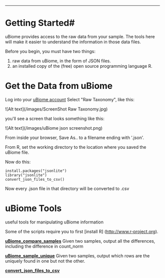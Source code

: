 
---
# Getting Started#
uBiome provides access to the raw data from your sample.
The tools here will make it easier to understand the information
in those data files.

Before you begin, you must have two things:

1. raw data from uBiome, in the form of JSON files.
2. an installed copy of the (free) open source programming language R.

# Get the Data from uBiome #



Log into your [uBiome account](http://beta.ubiome.com)
Select "Raw Taxonomy", like this:

![Alt text](/images/ScreenShot Raw Taxonomy.jpg)

you'll see a screen that looks something like this:

![Alt text](/images/uBiome json screenshot.png)

From inside your browser, Save As.. to a filename ending with '.json'.

From R, set the working directory to the location where you saved the uBiome file.

Now do this:

    install.packages("jsonlite")
    library("jsonlite")
    convert_json_files_to_csv()

Now every .json file in that directory will be converted to .csv

# uBiome Tools
useful tools for manipulating uBiome information

Some of the scripts require you to first [install R] (http://www.r-project.org).

[__uBiome_compare_samples__](./compareSamples.md)
Given two samples, output all the differences, including the difference in count_norm

[__uBiome_sample_unique__](findUnique.md)
Given two samples, output which rows are the uniquely found in one but not the other.

[__convert_json_files_to_csv__](convertJsonToCSV.md)
